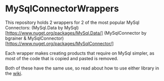 # MySqlConnectorWrappers

This repository holds 2 wrappers for 2 of the most popular MySql Connectors:
(MySql.Data by MySql)[https://www.nuget.org/packages/MySql.Data/]
(MySqlConnector by bgrainer & MySqlConnector)[https://www.nuget.org/packages/MySqlConnector/]

Each wrapper makes creating products that require on MySql simpler, as most of the code that is copied and pasted is removed.

Both of these have the same use, so read about how to use either library in the [wiki](https://github.com/Pustalorc/MySqlConnectorWrapper/wiki).